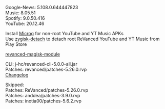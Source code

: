 Google-News: 5.108.0.644447823  
Music: 8.05.51  
Spotify: 9.0.50.416  
YouTube: 20.12.46  

Install [Microg](https://github.com/ReVanced/GmsCore/releases) for non-root YouTube and YT Music APKs  
Use [zygisk-detach](https://github.com/j-hc/zygisk-detach) to detach root ReVanced YouTube and YT Music from Play Store  

[revanced-magisk-module](https://github.com/j-hc/revanced-magisk-module)
  
CLI: j-hc/revanced-cli-5.0.0-all.jar  
Patches: revanced/patches-5.26.0.rvp  
[Changelog](https://github.com/revanced/revanced-patches/releases/tag/v5.26.0)  

Skipped:  
Patches: ReVanced/patches-5.26.0.rvp  
Patches: anddea/patches-3.9.0.rvp  
Patches: inotia00/patches-5.6.2.rvp    
